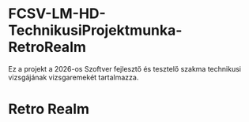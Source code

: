 # FCSV-LM-HD-TechnikusiProjektmunka-RetroRealm
Ez a projekt a 2026-os Szoftver fejlesztő és tesztelő szakma technikusi vizsgájának vizsgaremekét tartalmazza.

# Retro Realm
